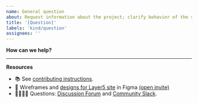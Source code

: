```yaml
---
name: General question
about: Request information about the project; clarify behavior of the software
title: '[Question]'
labels: 'kind/question'
assignees: ''
---
```


**How can we help?**
<!-- A brief description of what question(s) you have and how we can help clarify. -->

---
**Resources**
- 📚 See [contributing instructions](https://github.com/layer5io/layer5/blob/master/CONTRIBUTING.md). 
- 🎨 Wireframes and [designs for Layer5 site](https://www.figma.com/file/5ZwEkSJwUPitURD59YHMEN/Layer5-Designs) in Figma [(open invite)](https://www.figma.com/team_invite/redeem/qJy1c95qirjgWQODApilR9) 
- 🙋🏾🙋🏼 Questions: [Discussion Forum](https://discuss.layer5.io/) and [Community Slack](https://slack.layer5.io/).     